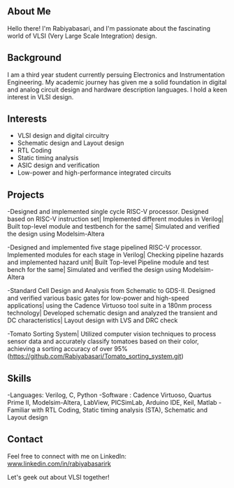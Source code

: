 ## About Me

Hello there! I'm Rabiyabasari, and I'm passionate about the fascinating world of VLSI (Very Large Scale Integration) design.

## Background

I am a third year student currently persuing Electronics and Instrumentation Engineering. 
My academic journey has given me a solid foundation in digital and analog circuit design and hardware description languages.
I hold a keen interest in VLSI design.

## Interests

- VLSI design and digital circuitry
- Schematic design and Layout design
- RTL Coding
- Static timing analysis
- ASIC design and verification
- Low-power and high-performance integrated circuits

## Projects

-Designed and implemented single cycle RISC-V processor.
Designed based on RISC-V instruction set| Implemented different modules in Verilog| Built top-level module and testbench 
for the same| Simulated and verified the design using Modelsim-Altera

-Designed and implemented five stage pipelined RISC-V processor.
Implemented modules for each stage in Verilog| Checking pipeline hazards and implemented hazard unit| Built Top-level Pipeline module and test bench for the same| 
Simulated and verified the design using Modelsim-Altera

-Standard Cell Design and Analysis from Schematic to GDS-II.
Designed and verified various basic gates for low-power and high-speed applications| using the Cadence Virtuoso tool suite in
a 180nm process technology| Developed schematic design and analyzed the transient and DC characteristics| Layout
design with LVS and DRC check

-Tomato Sorting System| Utilized computer vision techniques to process sensor data and accurately classify tomatoes based on their 
color, achieving a sorting accuracy of over 95%(https://github.com/Rabiyabasari/Tomato_sorting_system.git)


## Skills

-Languages: Verilog, C, Python
-Software  : Cadence Virtuoso, Quartus Prime II, Modelsim-Altera, LabView, PICSimLab, Arduino IDE, Keil, Matlab
-Familiar with RTL Coding, Static timing analysis (STA), Schematic and Layout design


## Contact

Feel free to connect with me on LinkedIn: www.linkedin.com/in/rabiyabasarirk

Let's geek out about VLSI together!

